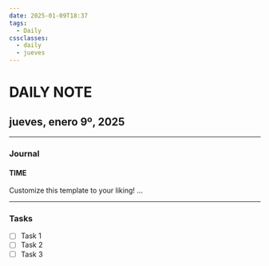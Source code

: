 ```yaml
---
date: 2025-01-09T18:37
tags:
  - Daily
cssclasses:
  - daily
  - jueves
---
```

# DAILY NOTE
## jueves, enero 9º, 2025
***
### Journal
#### TIME
Customize this template to your liking!
...
***
### Tasks
- [ ] Task 1
- [ ] Task 2
- [ ] Task 3